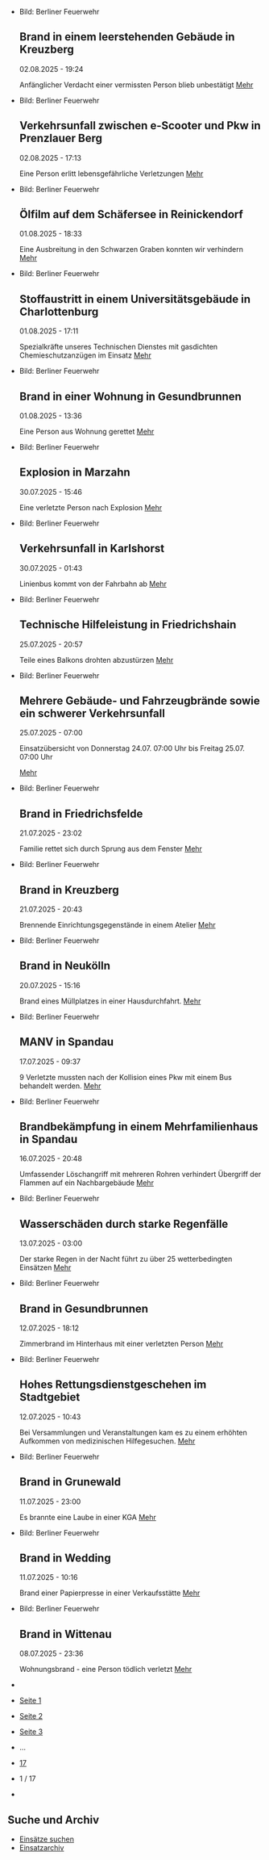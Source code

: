 * Bild: Berliner Feuerwehr

  Brand in einem leerstehenden Gebäude in Kreuzberg
  ----------

   02.08.2025 - 19:24

   Anfänglicher Verdacht einer vermissten Person blieb unbestätigt
  [Mehr](https://www.berliner-feuerwehr.de/aktuelles/einsaetze/brand-in-einem-leerstehenden-gebaeude-5005/)

* Bild: Berliner Feuerwehr

  Verkehrsunfall zwischen e-Scooter und Pkw in Prenzlauer Berg
  ----------

   02.08.2025 - 17:13

   Eine Person erlitt lebensgefährliche Verletzungen
  [Mehr](https://www.berliner-feuerwehr.de/aktuelles/einsaetze/verkehrsunfall-zwischen-e-scooter-und-pkw-in-prenzlauer-berg-5004/)

* Bild: Berliner Feuerwehr

  Ölfilm auf dem Schäfersee in Reinickendorf
  ----------

   01.08.2025 - 18:33

   Eine Ausbreitung in den Schwarzen Graben konnten wir verhindern
  [Mehr](https://www.berliner-feuerwehr.de/aktuelles/einsaetze/default-e106d536fdcad63daec78c81f46f5afd-5-5003/)

* Bild: Berliner Feuerwehr

  Stoffaustritt in einem Universitätsgebäude in Charlottenburg
  ----------

   01.08.2025 - 17:11

   Spezialkräfte unseres Technischen Dienstes mit gasdichten Chemieschutzanzügen im Einsatz
  [Mehr](https://www.berliner-feuerwehr.de/aktuelles/einsaetze/stoffaustritt-in-einem-universitaetsgebaeude-in-charlottenburg-5002/)

* Bild: Berliner Feuerwehr

  Brand in einer Wohnung in Gesundbrunnen
  ----------

   01.08.2025 - 13:36

   Eine Person aus Wohnung gerettet
  [Mehr](https://www.berliner-feuerwehr.de/aktuelles/einsaetze/brand-in-einer-wohnung-in-gesundbrunnen-5001/)

* Bild: Berliner Feuerwehr

  Explosion in Marzahn
  ----------

   30.07.2025 - 15:46

   Eine verletzte Person nach Explosion
  [Mehr](https://www.berliner-feuerwehr.de/aktuelles/einsaetze/explosion-in-marzahn-4999/)

* Bild: Berliner Feuerwehr

  Verkehrsunfall in Karlshorst
  ----------

   30.07.2025 - 01:43

   Linienbus kommt von der Fahrbahn ab
  [Mehr](https://www.berliner-feuerwehr.de/aktuelles/einsaetze/verkehrsunfall-in-karlshorst-4997/)

* Bild: Berliner Feuerwehr

  Technische Hilfeleistung in Friedrichshain
  ----------

   25.07.2025 - 20:57

   Teile eines Balkons drohten abzustürzen
  [Mehr](https://www.berliner-feuerwehr.de/aktuelles/einsaetze/technische-hilfeleistung-in-friedrichshain-2-4996/)

* Bild: Berliner Feuerwehr

  Mehrere Gebäude- und Fahrzeugbrände sowie ein schwerer Verkehrsunfall
  ----------

   25.07.2025 - 07:00

   Einsatzübersicht von Donnerstag 24.07. 07:00 Uhr bis Freitag 25.07. 07:00 Uhr

  [Mehr](https://www.berliner-feuerwehr.de/aktuelles/einsaetze/mehrere-gebaeude-und-fahrzeugbraende-sowie-ein-schwerer-verkehrsunfall-4995/)

* Bild: Berliner Feuerwehr

  Brand in Friedrichsfelde
  ----------

   21.07.2025 - 23:02

   Familie rettet sich durch Sprung aus dem Fenster
  [Mehr](https://www.berliner-feuerwehr.de/aktuelles/einsaetze/brand-in-friedrichsfelde-5-4994/)

* Bild: Berliner Feuerwehr

  Brand in Kreuzberg
  ----------

   21.07.2025 - 20:43

   Brennende Einrichtungsgegenstände in einem Atelier
  [Mehr](https://www.berliner-feuerwehr.de/aktuelles/einsaetze/brand-in-kreuzberg-28-4993/)

* Bild: Berliner Feuerwehr

  Brand in Neukölln
  ----------

   20.07.2025 - 15:16

   Brand eines Müllplatzes in einer Hausdurchfahrt.
  [Mehr](https://www.berliner-feuerwehr.de/aktuelles/einsaetze/brand-in-neukoelln-17-4992/)

* Bild: Berliner Feuerwehr

  MANV in Spandau
  ----------

   17.07.2025 - 09:37

   9 Verletzte mussten nach der Kollision eines Pkw mit einem Bus behandelt werden.
  [Mehr](https://www.berliner-feuerwehr.de/aktuelles/einsaetze/manv-in-spandau-4990/)

* Bild: Berliner Feuerwehr

  Brandbekämpfung in einem Mehrfamilienhaus in Spandau
  ----------

   16.07.2025 - 20:48

   Umfassender Löschangriff mit mehreren Rohren verhindert Übergriff der Flammen auf ein Nachbargebäude
  [Mehr](https://www.berliner-feuerwehr.de/aktuelles/einsaetze/default-e106d536fdcad63daec78c81f46f5afd-4-4989/)

* Bild: Berliner Feuerwehr

  Wasserschäden durch starke Regenfälle
  ----------

   13.07.2025 - 03:00

   Der starke Regen in der Nacht führt zu über 25 wetterbedingten Einsätzen
  [Mehr](https://www.berliner-feuerwehr.de/aktuelles/einsaetze/wasserschaeden-durch-starke-regenfaelle-4986/)

* Bild: Berliner Feuerwehr

  Brand in Gesundbrunnen
  ----------

   12.07.2025 - 18:12

   Zimmerbrand im Hinterhaus mit einer verletzten Person
  [Mehr](https://www.berliner-feuerwehr.de/aktuelles/einsaetze/test-4888/)

* Bild: Berliner Feuerwehr

  Hohes Rettungsdienstgeschehen im Stadtgebiet
  ----------

   12.07.2025 - 10:43

   Bei Versammlungen und Veranstaltungen kam es zu einem erhöhten Aufkommen von medizinischen Hilfegesuchen.
  [Mehr](https://www.berliner-feuerwehr.de/aktuelles/einsaetze/hohes-rettungsdienstgeschehen-im-stadtgebiet-4987/)

* Bild: Berliner Feuerwehr

  Brand in Grunewald
  ----------

   11.07.2025 - 23:00

   Es brannte eine Laube in einer KGA
  [Mehr](https://www.berliner-feuerwehr.de/aktuelles/einsaetze/brand-in-grunewald-4-4983/)

* Bild: Berliner Feuerwehr

  Brand in Wedding
  ----------

   11.07.2025 - 10:16

   Brand einer Papierpresse in einer Verkaufsstätte
  [Mehr](https://www.berliner-feuerwehr.de/aktuelles/einsaetze/brand-in-wedding-6-4982/)

* Bild: Berliner Feuerwehr

  Brand in Wittenau
  ----------

   08.07.2025 - 23:36

   Wohnungsbrand - eine Person tödlich verletzt
  [Mehr](https://www.berliner-feuerwehr.de/aktuelles/einsaetze/brand-in-wittenau-5-4981/)

* []()
* [Seite 1](https://www.berliner-feuerwehr.de/aktuelles/einsaetze/1/)
* [Seite 2](https://www.berliner-feuerwehr.de/aktuelles/einsaetze/2/)
* [Seite 3](https://www.berliner-feuerwehr.de/aktuelles/einsaetze/3/)
* …
* [17](https://www.berliner-feuerwehr.de/aktuelles/einsaetze/17/)
* 1 / 17
* [](https://www.berliner-feuerwehr.de/aktuelles/einsaetze/2/)

Suche und Archiv
----------

* [Einsätze suchen](https://www.berliner-feuerwehr.de/aktuelles/einsaetze/einsatzsuche/)
* [Einsatzarchiv](https://www.berliner-feuerwehr.de/aktuelles/einsaetze/einsatzarchiv/)
